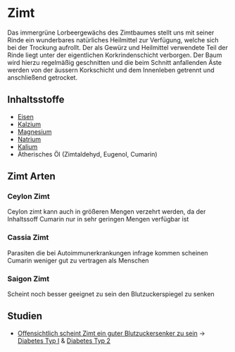 # Zimt
Das immergrüne Lorbeergewächs des Zimtbaumes stellt uns mit seiner Rinde ein wunderbares natürliches Heilmittel zur Verfügung, welche sich bei der Trockung aufrollt.
Der als Gewürz und Heilmittel verwendete Teil der Rinde liegt unter der eigentlichen Korkrindenschicht verborgen.
Der Baum wird hierzu regelmäßig geschnitten und die beim Schnitt anfallenden Äste werden von der äussern Korkschicht und dem Innenleben getrennt und anschließend getrocket.

## Inhaltsstoffe
- [Eisen](../Datenbank_Elemente_Des_Periodensystems/Eisen.md)
- [Kalzium](../Datenbank_Elemente_Des_Periodensystems/Kalzium.md)
- [Magnesium](../Datenbank_Elemente_Des_Periodensystems/Magnesium.md)
- [Natrium](../Datenbank_Elemente_Des_Periodensystems/Natrium.md)
- [Kalium](../Datenbank_Elemente_Des_Periodensystems/Kalium.md)
- Ätherisches Öl (Zimtaldehyd, Eugenol, Cumarin)

## Zimt Arten
### Ceylon Zimt
Ceylon zimt kann auch in größeren Mengen verzehrt werden, da der Inhaltssoff Cumarin nur in sehr geringen Mengen verfügbar ist
### Cassia Zimt
Parasiten die bei Autoimmunerkrankungen infrage kommen scheinen Cumarin weniger gut zu vertragen als Menschen
### Saigon Zimt
Scheint noch besser geeignet zu sein den Blutzuckerspiegel zu senken

## Studien
- [Offensichtlich scheint Zimt ein guter Blutzuckersenker zu sein](https://www.researchgate.net/publication/224949199_Cinnamon_in_glycaemic_control_Systematic_review_and_meta_analysis) -> [Diabetes Typ I](../../Menschlicher%20Körper/Leiden/Diabetes/Diabetes%20Typ%201/Diabetes%20Typ%20I.md) & [Diabetes Typ 2](../../Menschlicher%20Körper/Leiden/Diabetes/Diabetes%20Typ%202.md)
